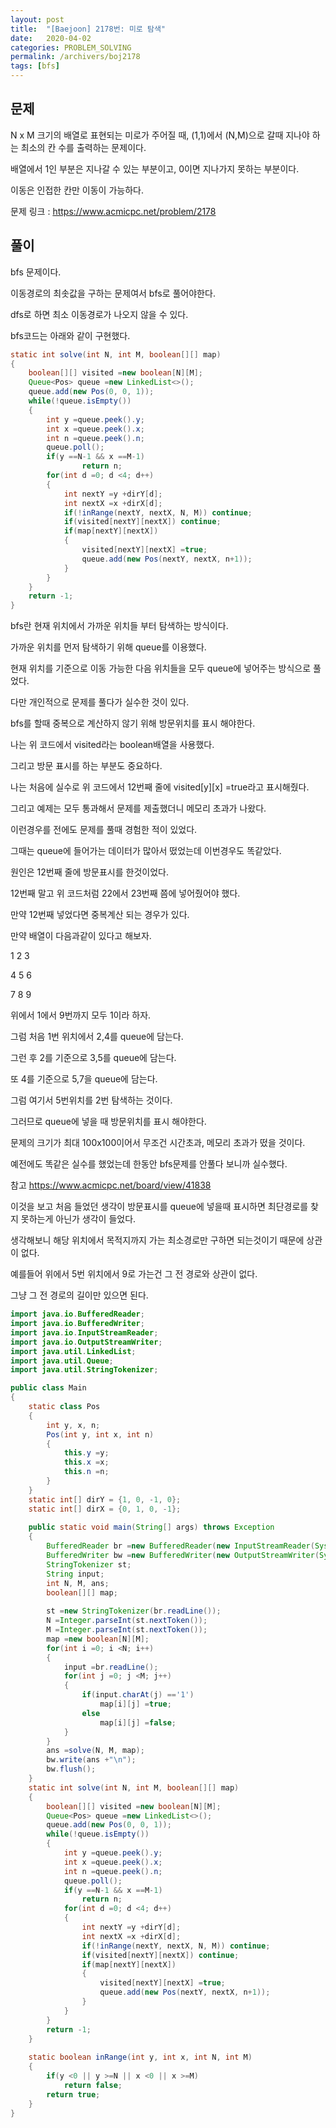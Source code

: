 ```yaml
---
layout: post
title:  "[Baejoon] 2178번: 미로 탐색"
date:   2020-04-02
categories: PROBLEM_SOLVING
permalink: /archivers/boj2178
tags: [bfs]
---
```


## 문제

N x M 크기의 배열로 표현되는 미로가 주어질 때, (1,1)에서 (N,M)으로 갈때
지나야 하는 최소의 칸 수를 출력하는 문제이다.   

배열에서 1인 부분은 지나갈 수 있는 부분이고, 0이면 지나가지 못하는 부분이다.   

이동은 인접한 칸만 이동이 가능하다.   

문제 링크 : <https://www.acmicpc.net/problem/2178>   

## 풀이

bfs 문제이다.   

이동경로의 최솟값을 구하는 문제여서 bfs로 풀어야한다.   

dfs로 하면 최소 이동경로가 나오지 않을 수 있다.   

bfs코드는 아래와 같이 구현했다.   

~~~java
static int solve(int N, int M, boolean[][] map)
{
	boolean[][] visited =new boolean[N][M];
	Queue<Pos> queue =new LinkedList<>();
	queue.add(new Pos(0, 0, 1));
	while(!queue.isEmpty())
	{
		int y =queue.peek().y;
		int x =queue.peek().x;
		int n =queue.peek().n;
		queue.poll();
		if(y ==N-1 && x ==M-1)
				return n;
		for(int d =0; d <4; d++)
		{
			int nextY =y +dirY[d];
			int nextX =x +dirX[d];
			if(!inRange(nextY, nextX, N, M)) continue;
			if(visited[nextY][nextX]) continue;
			if(map[nextY][nextX])
			{
				visited[nextY][nextX] =true;
				queue.add(new Pos(nextY, nextX, n+1));
			}
		}
	}
	return -1;
}
~~~

bfs란 현재 위치에서 가까운 위치들 부터 탐색하는 방식이다.   

가까운 위치를 먼저 탐색하기 위해 queue를 이용했다.   

현재 위치를 기준으로 이동 가능한 다음 위치들을 모두 queue에 넣어주는 방식으로 풀었다.   



다만 개인적으로 문제를 풀다가 실수한 것이 있다.   

bfs를 할때 중복으로 계산하지 않기 위해 방문위치를 표시 해야한다.   

나는 위 코드에서 visited라는 boolean배열을 사용했다.   

그리고 방문 표시를 하는 부분도 중요하다.   

나는 처음에 실수로 위 코드에서 12번째 줄에 visited[y][x] =true라고 표시해줬다.   

그리고 예제는 모두 통과해서 문제를 제출했더니 메모리 초과가 나왔다.   

이런경우를 전에도 문제를 풀때 경험한 적이 있었다.   

그때는 queue에 들어가는 데이터가 많아서 떴었는데 이번경우도 똑같았다.   

원인은 12번째 줄에 방문표시를 한것이었다.   

12번째 말고 위 코드처럼 22에서 23번째 쯤에 넣어줬어야 했다.   

만약 12번째 넣었다면 중복계산 되는 경우가 있다.   

만약 배열이 다음과같이 있다고 해보자.   

1 2 3

4 5 6

7 8 9

위에서 1에서 9번까지 모두 1이라 하자.   

그럼 처음 1번 위치에서 2,4를 queue에 담는다.   

그런 후 2를 기준으로 3,5를 queue에 담는다.   

또 4를 기준으로 5,7을 queue에 담는다.   

그럼 여기서 5번위치를 2번 탐색하는 것이다.   

그러므로 queue에 넣을 때 방문위치를 표시 해야한다.   

문제의 크기가 최대 100x100이어서 무조건 시간초과, 메모리 초과가 떴을 것이다.   

예전에도 똑같은 실수를 했었는데 한동안 bfs문제를 안풀다 보니까 실수했다.   

참고 <https://www.acmicpc.net/board/view/41838>   


이것을 보고 처음 들었던 생각이 방문표시를 queue에 넣을때 표시하면 최단경로를
찾지 못하는게 아닌가 생각이 들었다.   

생각해보니 해당 위치에서 목적지까지 가는 최소경로만 구하면 되는것이기 때문에 상관이 없다.   

예를들어 위에서 5번 위치에서 9로 가는건 그 전 경로와 상관이 없다.   

그냥 그 전 경로의 길이만 있으면 된다.   



~~~java
import java.io.BufferedReader;
import java.io.BufferedWriter;
import java.io.InputStreamReader;
import java.io.OutputStreamWriter;
import java.util.LinkedList;
import java.util.Queue;
import java.util.StringTokenizer;

public class Main
{
	static class Pos
	{
		int y, x, n;
		Pos(int y, int x, int n)
		{
			this.y =y;
			this.x =x;
			this.n =n;
		}
	}
	static int[] dirY = {1, 0, -1, 0};
	static int[] dirX = {0, 1, 0, -1};
	
	public static void main(String[] args) throws Exception
	{
		BufferedReader br =new BufferedReader(new InputStreamReader(System.in));
		BufferedWriter bw =new BufferedWriter(new OutputStreamWriter(System.out));
		StringTokenizer st;
		String input;
		int N, M, ans;
		boolean[][] map;
		
		st =new StringTokenizer(br.readLine());
		N =Integer.parseInt(st.nextToken());
		M =Integer.parseInt(st.nextToken());
		map =new boolean[N][M];
		for(int i =0; i <N; i++)
		{
			input =br.readLine();
			for(int j =0; j <M; j++)
			{
				if(input.charAt(j) =='1')
					map[i][j] =true;
				else
					map[i][j] =false;
			}
		}
		ans =solve(N, M, map);
		bw.write(ans +"\n");
		bw.flush();
	}
	static int solve(int N, int M, boolean[][] map)
	{
		boolean[][] visited =new boolean[N][M];
		Queue<Pos> queue =new LinkedList<>();
		queue.add(new Pos(0, 0, 1));
		while(!queue.isEmpty())
		{
			int y =queue.peek().y;
			int x =queue.peek().x;
			int n =queue.peek().n;
			queue.poll();
			if(y ==N-1 && x ==M-1)
				return n;
			for(int d =0; d <4; d++)
			{
				int nextY =y +dirY[d];
				int nextX =x +dirX[d];
				if(!inRange(nextY, nextX, N, M)) continue;
				if(visited[nextY][nextX]) continue;
				if(map[nextY][nextX])
				{
					visited[nextY][nextX] =true;
					queue.add(new Pos(nextY, nextX, n+1));
				}
			}
		}
		return -1;
	}
	
	static boolean inRange(int y, int x, int N, int M)
	{
		if(y <0 || y >=N || x <0 || x >=M)
			return false;
		return true;
	}
}
~~~


